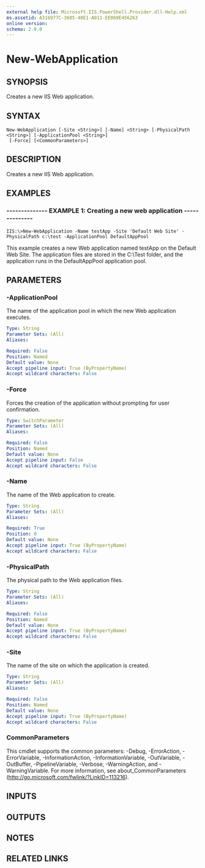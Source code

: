 ```yaml
---
external help file: Microsoft.IIS.PowerShell.Provider.dll-Help.xml
ms.assetid: A316977C-3685-40E1-A011-EE069E456263
online version: 
schema: 2.0.0
---
```


# New-WebApplication

## SYNOPSIS
Creates a new IIS Web application.

## SYNTAX

```
New-WebApplication [-Site <String>] [-Name] <String> [-PhysicalPath <String>] [-ApplicationPool <String>]
 [-Force] [<CommonParameters>]
```

## DESCRIPTION
Creates a new IIS Web application.

## EXAMPLES

### -------------- EXAMPLE 1: Creating a new web application --------------
```
IIS:\>New-WebApplication -Name testApp -Site 'Default Web Site' -PhysicalPath c:\test -ApplicationPool DefaultAppPool
```

This example creates a new Web application named testApp on the Default Web Site.
The application files are stored in the C:\Test folder, and the application runs in the DefaultAppPool application pool.

## PARAMETERS

### -ApplicationPool
The name of the application pool in which the new Web application executes.

```yaml
Type: String
Parameter Sets: (All)
Aliases: 

Required: False
Position: Named
Default value: None
Accept pipeline input: True (ByPropertyName)
Accept wildcard characters: False
```

### -Force
Forces the creation of the application without prompting for user confirmation.

```yaml
Type: SwitchParameter
Parameter Sets: (All)
Aliases: 

Required: False
Position: Named
Default value: None
Accept pipeline input: False
Accept wildcard characters: False
```

### -Name
The name of the Web application to create.

```yaml
Type: String
Parameter Sets: (All)
Aliases: 

Required: True
Position: 0
Default value: None
Accept pipeline input: True (ByPropertyName)
Accept wildcard characters: False
```

### -PhysicalPath
The physical path to the Web application files.

```yaml
Type: String
Parameter Sets: (All)
Aliases: 

Required: False
Position: Named
Default value: None
Accept pipeline input: True (ByPropertyName)
Accept wildcard characters: False
```

### -Site
The name of the site on which the application is created.

```yaml
Type: String
Parameter Sets: (All)
Aliases: 

Required: False
Position: Named
Default value: None
Accept pipeline input: True (ByPropertyName)
Accept wildcard characters: False
```

### CommonParameters
This cmdlet supports the common parameters: -Debug, -ErrorAction, -ErrorVariable, -InformationAction, -InformationVariable, -OutVariable, -OutBuffer, -PipelineVariable, -Verbose, -WarningAction, and -WarningVariable. For more information, see about_CommonParameters (http://go.microsoft.com/fwlink/?LinkID=113216).

## INPUTS

## OUTPUTS

## NOTES

## RELATED LINKS


